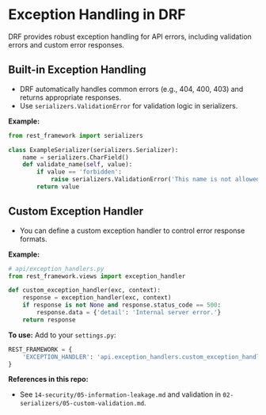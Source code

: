 # Exception Handling in DRF

DRF provides robust exception handling for API errors, including validation errors and custom error responses.

## Built-in Exception Handling
- DRF automatically handles common errors (e.g., 404, 400, 403) and returns appropriate responses.
- Use `serializers.ValidationError` for validation logic in serializers.

**Example:**
```python
from rest_framework import serializers

class ExampleSerializer(serializers.Serializer):
    name = serializers.CharField()
    def validate_name(self, value):
        if value == 'forbidden':
            raise serializers.ValidationError('This name is not allowed.')
        return value
```

## Custom Exception Handler
- You can define a custom exception handler to control error response formats.

**Example:**
```python
# api/exception_handlers.py
from rest_framework.views import exception_handler

def custom_exception_handler(exc, context):
    response = exception_handler(exc, context)
    if response is not None and response.status_code == 500:
        response.data = {'detail': 'Internal server error.'}
    return response
```

**To use:**
Add to your `settings.py`:
```python
REST_FRAMEWORK = {
    'EXCEPTION_HANDLER': 'api.exception_handlers.custom_exception_handler',
}
```

**References in this repo:**
- See `14-security/05-information-leakage.md` and validation in `02-serializers/05-custom-validation.md`. 